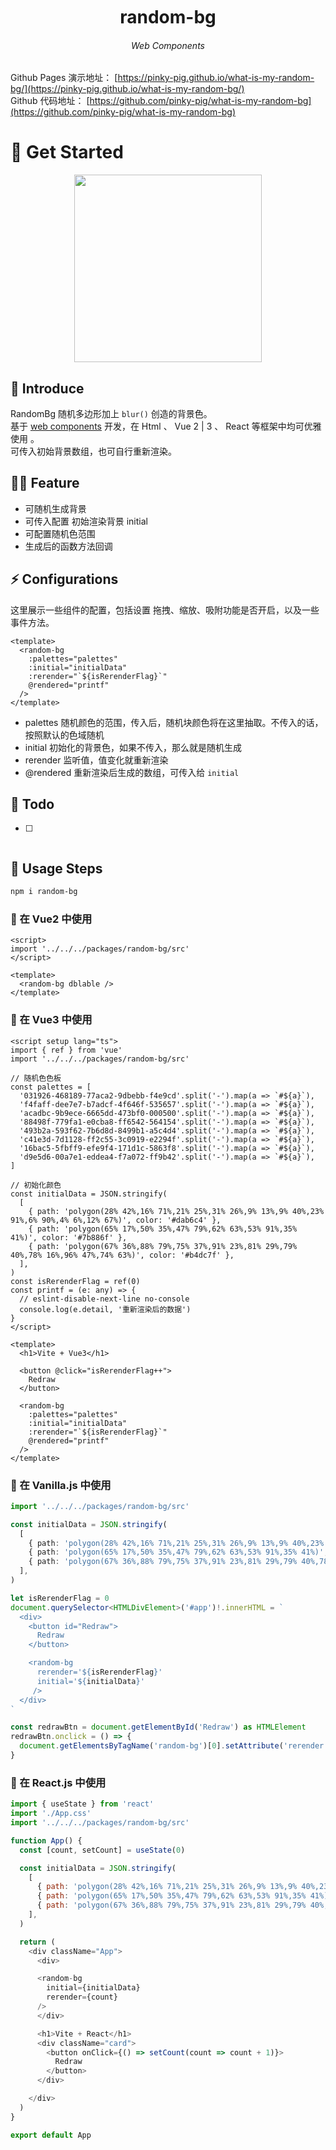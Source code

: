 

<div align="center">
	<h1 style="margin:10px">random-bg</h1>
	<h6 align="center">Web Components</h6>
</div>

Github Pages 演示地址： [https://pinky-pig.github.io/what-is-my-random-bg/](https://pinky-pig.github.io/what-is-my-random-bg/)  
Github 代码地址： [https://github.com/pinky-pig/what-is-my-random-bg](https://github.com/pinky-pig/what-is-my-random-bg)

# 🌸 Get Started 

<p align="center">
  <img src="https://cdn.jsdelivr.net/gh/pinky-pig/pic-bed/imagesrandom-bg.gif"  height="300">
</p>


## 🎉 Introduce

RandomBg 随机多边形加上 `blur()` 创造的背景色。  
基于 [web components](https://developer.mozilla.org/en-US/docs/Web/Web_Components) 开发，在 Html 、 Vue 2 | 3 、 React 等框架中均可优雅使用 。  
可传入初始背景数组，也可自行重新渲染。

## 🏄‍♂️ Feature

- 可随机生成背景
- 可传入配置 初始渲染背景 initial 
- 可配置随机色范围
- 生成后的函数方法回调

## ⚡ Configurations

这里展示一些组件的配置，包括设置 拖拽、缩放、吸附功能是否开启，以及一些事件方法。

```vue
<template>
  <random-bg
    :palettes="palettes"
    :initial="initialData"
    :rerender="`${isRerenderFlag}`"
    @rendered="printf"
  />
</template>
```
- palettes 随机颜色的范围，传入后，随机块颜色将在这里抽取。不传入的话，按照默认的色域随机
- initial 初始化的背景色，如果不传入，那么就是随机生成
- rerender 监听值，值变化就重新渲染
- @rendered 重新渲染后生成的数组，可传入给 `initial`

## 👊 Todo

- [ ] 

```js

```
## 🍄 Usage Steps

```bash
npm i random-bg
```

### 🍔 在 Vue2 中使用

```vue
<script>
import '../../../packages/random-bg/src'
</script>

<template>
  <random-bg dblable />
</template>
```


### 🍟 在 Vue3 中使用

```vue
<script setup lang="ts">
import { ref } from 'vue'
import '../../../packages/random-bg/src'

// 随机色色板
const palettes = [
  '031926-468189-77aca2-9dbebb-f4e9cd'.split('-').map(a => `#${a}`),
  'f4faff-dee7e7-b7adcf-4f646f-535657'.split('-').map(a => `#${a}`),
  'acadbc-9b9ece-6665dd-473bf0-000500'.split('-').map(a => `#${a}`),
  '88498f-779fa1-e0cba8-ff6542-564154'.split('-').map(a => `#${a}`),
  '493b2a-593f62-7b6d8d-8499b1-a5c4d4'.split('-').map(a => `#${a}`),
  'c41e3d-7d1128-ff2c55-3c0919-e2294f'.split('-').map(a => `#${a}`),
  '16bac5-5fbff9-efe9f4-171d1c-5863f8'.split('-').map(a => `#${a}`),
  'd9e5d6-00a7e1-eddea4-f7a072-ff9b42'.split('-').map(a => `#${a}`),
]

// 初始化颜色
const initialData = JSON.stringify(
  [
    { path: 'polygon(28% 42%,16% 71%,21% 25%,31% 26%,9% 13%,9% 40%,23% 91%,6% 90%,4% 6%,12% 67%)', color: '#dab6c4' },
    { path: 'polygon(65% 17%,50% 35%,47% 79%,62% 63%,53% 91%,35% 41%)', color: '#7b886f' },
    { path: 'polygon(67% 36%,88% 79%,75% 37%,91% 23%,81% 29%,79% 40%,78% 16%,96% 47%,74% 63%)', color: '#b4dc7f' },
  ],
)
const isRerenderFlag = ref(0)
const printf = (e: any) => {
  // eslint-disable-next-line no-console
  console.log(e.detail, '重新渲染后的数据')
}
</script>

<template>
  <h1>Vite + Vue3</h1>

  <button @click="isRerenderFlag++">
    Redraw
  </button>

  <random-bg
    :palettes="palettes"
    :initial="initialData"
    :rerender="`${isRerenderFlag}`"
    @rendered="printf"
  />
</template>

```

### 🌭 在 Vanilla.js 中使用

```ts
import '../../../packages/random-bg/src'

const initialData = JSON.stringify(
  [
    { path: 'polygon(28% 42%,16% 71%,21% 25%,31% 26%,9% 13%,9% 40%,23% 91%,6% 90%,4% 6%,12% 67%)', color: '#dab6c4' },
    { path: 'polygon(65% 17%,50% 35%,47% 79%,62% 63%,53% 91%,35% 41%)', color: '#7b886f' },
    { path: 'polygon(67% 36%,88% 79%,75% 37%,91% 23%,81% 29%,79% 40%,78% 16%,96% 47%,74% 63%)', color: '#b4dc7f' },
  ],
)

let isRerenderFlag = 0
document.querySelector<HTMLDivElement>('#app')!.innerHTML = `
  <div>
    <button id="Redraw">
      Redraw
    </button>

    <random-bg 
      rerender='${isRerenderFlag}'
      initial='${initialData}'
     />
  </div>
`

const redrawBtn = document.getElementById('Redraw') as HTMLElement
redrawBtn.onclick = () => {
  document.getElementsByTagName('random-bg')[0].setAttribute('rerender', `${isRerenderFlag++}`)
}
```

### 🌭 在 React.js 中使用

```js
import { useState } from 'react'
import './App.css'
import '../../../packages/random-bg/src'

function App() {
  const [count, setCount] = useState(0)

  const initialData = JSON.stringify(
    [
      { path: 'polygon(28% 42%,16% 71%,21% 25%,31% 26%,9% 13%,9% 40%,23% 91%,6% 90%,4% 6%,12% 67%)', color: '#dab6c4' },
      { path: 'polygon(65% 17%,50% 35%,47% 79%,62% 63%,53% 91%,35% 41%)', color: '#7b886f' },
      { path: 'polygon(67% 36%,88% 79%,75% 37%,91% 23%,81% 29%,79% 40%,78% 16%,96% 47%,74% 63%)', color: '#b4dc7f' },
    ],
  )

  return (
    <div className="App">
      <div>

      <random-bg
        initial={initialData}
        rerender={count}
      />
      </div>

      <h1>Vite + React</h1>
      <div className="card">
        <button onClick={() => setCount(count => count + 1)}>
          Redraw
        </button>
      </div>

    </div>
  )
}

export default App

```
